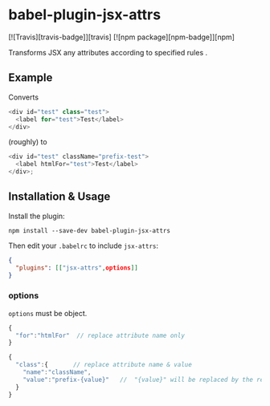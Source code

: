 # babel-plugin-jsx-attrs

[![Travis][travis-badge]][travis]
[![npm package][npm-badge]][npm]

Transforms JSX any attributes according to specified rules .

## Example

Converts

```javascript
<div id="test" class="test">
  <label for="test">Test</label>
</div>
```

(roughly) to

```javascript
<div id="test" className="prefix-test">
  <label htmlFor="test">Test</label>
</div>;
```

## Installation & Usage

Install the plugin:

```
npm install --save-dev babel-plugin-jsx-attrs
```

Then edit your `.babelrc` to include `jsx-attrs`:

```json
{
  "plugins": [["jsx-attrs",options]]
}
```

### options

`options` must be object.

```javascript
{
  "for":"htmlFor"  // replace attribute name only
}
```

```javascript
{
  "class":{       // replace attribute name & value
    "name":"className",
    "value":"prefix-{value}"   //  "{value}" will be replaced by the real value
  }
}
```